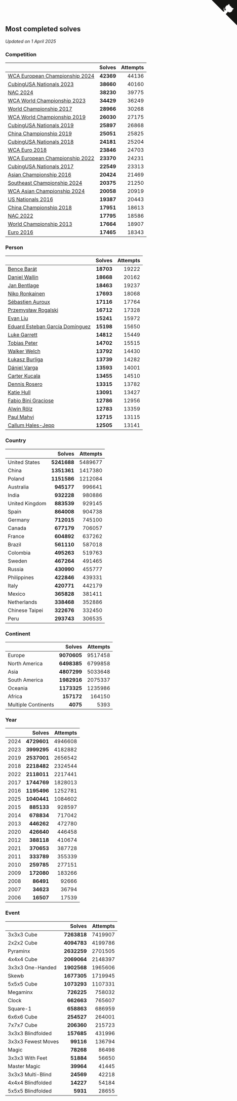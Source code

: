 ## Most completed solves

*Updated on  1 April 2025*


### Competition

|  | Solves | Attempts |
| :--- | ---: | ---: |
| [WCA European Championship 2024](https://www.worldcubeassociation.org/competitions/Euro2024) | **42369** | 44136 |
| [CubingUSA Nationals 2023](https://www.worldcubeassociation.org/competitions/CubingUSANationals2023) | **38660** | 40160 |
| [NAC 2024](https://www.worldcubeassociation.org/competitions/NAC2024) | **38230** | 39775 |
| [WCA World Championship 2023](https://www.worldcubeassociation.org/competitions/WC2023) | **34429** | 36249 |
| [World Championship 2017](https://www.worldcubeassociation.org/competitions/WC2017) | **28966** | 30268 |
| [WCA World Championship 2019](https://www.worldcubeassociation.org/competitions/WC2019) | **26030** | 27175 |
| [CubingUSA Nationals 2019](https://www.worldcubeassociation.org/competitions/CubingUSANationals2019) | **25897** | 26868 |
| [China Championship 2019](https://www.worldcubeassociation.org/competitions/ChinaChampionship2019) | **25051** | 25825 |
| [CubingUSA Nationals 2018](https://www.worldcubeassociation.org/competitions/CubingUSANationals2018) | **24181** | 25204 |
| [WCA Euro 2018](https://www.worldcubeassociation.org/competitions/Euro2018) | **23846** | 24703 |
| [WCA European Championship 2022](https://www.worldcubeassociation.org/competitions/Euro2022) | **23370** | 24231 |
| [CubingUSA Nationals 2017](https://www.worldcubeassociation.org/competitions/CubingUSANationals2017) | **22549** | 23313 |
| [Asian Championship 2016](https://www.worldcubeassociation.org/competitions/AsianChampionship2016) | **20424** | 21469 |
| [Southeast Championship 2024](https://www.worldcubeassociation.org/competitions/SoutheastChampionship2024) | **20375** | 21250 |
| [WCA Asian Championship 2024](https://www.worldcubeassociation.org/competitions/RubiksWCAAsianChampionship2024) | **20058** | 20919 |
| [US Nationals 2016](https://www.worldcubeassociation.org/competitions/USNationals2016) | **19387** | 20443 |
| [China Championship 2018](https://www.worldcubeassociation.org/competitions/ChinaChampionship2018) | **17951** | 18613 |
| [NAC 2022](https://www.worldcubeassociation.org/competitions/NAC2022) | **17795** | 18586 |
| [World Championship 2013](https://www.worldcubeassociation.org/competitions/WC2013) | **17664** | 18907 |
| [Euro 2016](https://www.worldcubeassociation.org/competitions/Euro2016) | **17465** | 18343 |

### Person

|  | Solves | Attempts |
| :--- | ---: | ---: |
| [Bence Barát](https://www.worldcubeassociation.org/persons/2008BARA01) | **18703** | 19222 |
| [Daniel Wallin](https://www.worldcubeassociation.org/persons/2013WALL03) | **18668** | 20162 |
| [Jan Bentlage](https://www.worldcubeassociation.org/persons/2010BENT01) | **18463** | 19237 |
| [Niko Ronkainen](https://www.worldcubeassociation.org/persons/2010RONK01) | **17693** | 18068 |
| [Sébastien Auroux](https://www.worldcubeassociation.org/persons/2008AURO01) | **17116** | 17764 |
| [Przemysław Rogalski](https://www.worldcubeassociation.org/persons/2013ROGA02) | **16712** | 17328 |
| [Evan Liu](https://www.worldcubeassociation.org/persons/2009LIUE01) | **15241** | 15972 |
| [Eduard Esteban García Domínguez](https://www.worldcubeassociation.org/persons/2011EDUA01) | **15198** | 15650 |
| [Luke Garrett](https://www.worldcubeassociation.org/persons/2017GARR05) | **14812** | 15449 |
| [Tobias Peter](https://www.worldcubeassociation.org/persons/2014PETE03) | **14702** | 15515 |
| [Walker Welch](https://www.worldcubeassociation.org/persons/2011WELC01) | **13792** | 14430 |
| [Łukasz Burliga](https://www.worldcubeassociation.org/persons/2013BURL01) | **13739** | 14282 |
| [Dániel Varga](https://www.worldcubeassociation.org/persons/2008VARG01) | **13593** | 14001 |
| [Carter Kucala](https://www.worldcubeassociation.org/persons/2015KUCA01) | **13455** | 14510 |
| [Dennis Rosero](https://www.worldcubeassociation.org/persons/2010ROSE03) | **13315** | 13782 |
| [Katie Hull](https://www.worldcubeassociation.org/persons/2010HULL01) | **13091** | 13427 |
| [Fabio Bini Graciose](https://www.worldcubeassociation.org/persons/2010GRAC02) | **12786** | 12956 |
| [Alwin Rölz](https://www.worldcubeassociation.org/persons/2016ROLZ01) | **12783** | 13359 |
| [Paul Mahvi](https://www.worldcubeassociation.org/persons/2012MAHV01) | **12715** | 13115 |
| [Callum Hales-Jepp](https://www.worldcubeassociation.org/persons/2012HALE01) | **12505** | 13141 |

### Country

|  | Solves | Attempts |
| :--- | ---: | ---: |
| United States | **5241688** | 5489677 |
| China | **1351361** | 1417380 |
| Poland | **1151586** | 1212084 |
| Australia | **945177** | 996641 |
| India | **932228** | 980886 |
| United Kingdom | **883539** | 929145 |
| Spain | **864008** | 904738 |
| Germany | **712015** | 745100 |
| Canada | **677179** | 706057 |
| France | **604892** | 637262 |
| Brazil | **561110** | 587018 |
| Colombia | **495263** | 519763 |
| Sweden | **467264** | 491465 |
| Russia | **430990** | 455777 |
| Philippines | **422846** | 439331 |
| Italy | **420771** | 442179 |
| Mexico | **365828** | 381411 |
| Netherlands | **338468** | 352886 |
| Chinese Taipei | **322676** | 332450 |
| Peru | **293743** | 306535 |

### Continent

|  | Solves | Attempts |
| :--- | ---: | ---: |
| Europe | **9070605** | 9517458 |
| North America | **6498385** | 6799858 |
| Asia | **4807299** | 5033648 |
| South America | **1982916** | 2075337 |
| Oceania | **1173325** | 1235986 |
| Africa | **157172** | 164150 |
| Multiple Continents | **4075** | 5393 |

### Year

|  | Solves | Attempts |
| :--- | ---: | ---: |
| 2024 | **4729601** | 4946608 |
| 2023 | **3999295** | 4182882 |
| 2019 | **2537001** | 2656542 |
| 2018 | **2218482** | 2324544 |
| 2022 | **2118011** | 2217441 |
| 2017 | **1744769** | 1828013 |
| 2016 | **1195496** | 1252781 |
| 2025 | **1040441** | 1084602 |
| 2015 | **885133** | 928597 |
| 2014 | **678834** | 717042 |
| 2013 | **446262** | 472780 |
| 2020 | **426640** | 446458 |
| 2012 | **388118** | 410674 |
| 2021 | **370653** | 387728 |
| 2011 | **333789** | 355339 |
| 2010 | **259785** | 277151 |
| 2009 | **172080** | 183266 |
| 2008 | **86491** | 92666 |
| 2007 | **34623** | 36794 |
| 2006 | **16507** | 17539 |

### Event

|  | Solves | Attempts |
| :--- | ---: | ---: |
| 3x3x3 Cube | **7263818** | 7419907 |
| 2x2x2 Cube | **4094783** | 4199786 |
| Pyraminx | **2632259** | 2701505 |
| 4x4x4 Cube | **2069064** | 2148397 |
| 3x3x3 One-Handed | **1902568** | 1965606 |
| Skewb | **1677305** | 1719945 |
| 5x5x5 Cube | **1073293** | 1107331 |
| Megaminx | **726225** | 758032 |
| Clock | **662663** | 765607 |
| Square-1 | **658863** | 686959 |
| 6x6x6 Cube | **254527** | 264001 |
| 7x7x7 Cube | **206360** | 215723 |
| 3x3x3 Blindfolded | **157685** | 431996 |
| 3x3x3 Fewest Moves | **99116** | 136794 |
| Magic | **78268** | 86498 |
| 3x3x3 With Feet | **51884** | 56650 |
| Master Magic | **39964** | 41445 |
| 3x3x3 Multi-Blind | **24569** | 42218 |
| 4x4x4 Blindfolded | **14227** | 54184 |
| 5x5x5 Blindfolded | **5931** | 28655 |


<a href="https://github.com/jonatanklosko/wca_statistics" class="github-corner" aria-label="View source on Github"><svg width="80" height="80" viewBox="0 0 250 250" style="fill:#151513; color:#fff; position: absolute; top: 0; border: 0; right: 0;" aria-hidden="true"><path d="M0,0 L115,115 L130,115 L142,142 L250,250 L250,0 Z"></path><path d="M128.3,109.0 C113.8,99.7 119.0,89.6 119.0,89.6 C122.0,82.7 120.5,78.6 120.5,78.6 C119.2,72.0 123.4,76.3 123.4,76.3 C127.3,80.9 125.5,87.3 125.5,87.3 C122.9,97.6 130.6,101.9 134.4,103.2" fill="currentColor" style="transform-origin: 130px 106px;" class="octo-arm"></path><path d="M115.0,115.0 C114.9,115.1 118.7,116.5 119.8,115.4 L133.7,101.6 C136.9,99.2 139.9,98.4 142.2,98.6 C133.8,88.0 127.5,74.4 143.8,58.0 C148.5,53.4 154.0,51.2 159.7,51.0 C160.3,49.4 163.2,43.6 171.4,40.1 C171.4,40.1 176.1,42.5 178.8,56.2 C183.1,58.6 187.2,61.8 190.9,65.4 C194.5,69.0 197.7,73.2 200.1,77.6 C213.8,80.2 216.3,84.9 216.3,84.9 C212.7,93.1 206.9,96.0 205.4,96.6 C205.1,102.4 203.0,107.8 198.3,112.5 C181.9,128.9 168.3,122.5 157.7,114.1 C157.9,116.9 156.7,120.9 152.7,124.9 L141.0,136.5 C139.8,137.7 141.6,141.9 141.8,141.8 Z" fill="currentColor" class="octo-body"></path></svg></a><style>.github-corner:hover .octo-arm{animation:octocat-wave 560ms ease-in-out}@keyframes octocat-wave{0%,100%{transform:rotate(0)}20%,60%{transform:rotate(-25deg)}40%,80%{transform:rotate(10deg)}}@media (max-width:500px){.github-corner:hover .octo-arm{animation:none}.github-corner .octo-arm{animation:octocat-wave 560ms ease-in-out}}</style>
